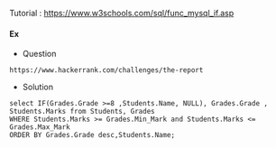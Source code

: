 Tutorial : https://www.w3schools.com/sql/func_mysql_if.asp
#### Ex
- Question
```
https://www.hackerrank.com/challenges/the-report
```
- Solution
```
select IF(Grades.Grade >=8 ,Students.Name, NULL), Grades.Grade , Students.Marks from Students, Grades
WHERE Students.Marks >= Grades.Min_Mark and Students.Marks <= Grades.Max_Mark
ORDER BY Grades.Grade desc,Students.Name;  
```











